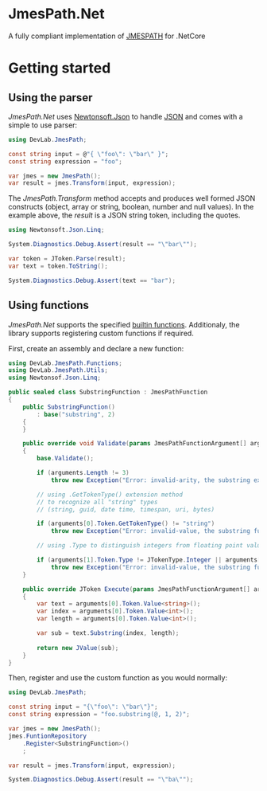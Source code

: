 # JmesPath.Net
A fully compliant implementation of [JMESPATH](http://jmespath.org/specification.html) for .NetCore

# Getting started

## Using the parser

*JmesPath.Net* uses [Newtonsoft.Json](http://www.newtonsoft.com/json) to handle [JSON](http://json.org/) and comes with a simple to use parser:

```c#
using DevLab.JmesPath;

const string input = @"{ \"foo\": \"bar\" }";
const string expression = "foo";

var jmes = new JmesPath();
var result = jmes.Transform(input, expression);
```

The *JmesPath.Transform* method accepts and produces well formed JSON constructs (object, array or string, boolean, number and null values). In the example above, the *result* is a JSON string token, including the quotes.

```c#
using Newtonsoft.Json.Linq;

System.Diagnostics.Debug.Assert(result == "\"bar\"");

var token = JToken.Parse(result);
var text = token.ToString();

System.Diagnostics.Debug.Assert(text == "bar");
```

## Using functions
*JmesPath.Net* supports the specified [builtin functions](http://jmespath.org/specification.html#built-in-functions). Additionaly, the library supports registering custom functions if required.

First, create an assembly and declare a new function:
```c#
using DevLab.JmesPath.Functions;
using DevLab.JmesPath.Utils;
using Newtonsof.Json.Linq;

public sealed class SubstringFunction : JmesPathFunction
{
    public SubstringFunction()
        : base("substring", 2)
    {
    }

    public override void Validate(params JmesPathFunctionArgument[] arguments)
    {
        base.Validate();

        if (arguments.Length != 3)
            throw new Exception("Error: invalid-arity, the substring expects three arguments");

        // using .GetTokenType() extension method
        // to recognize all "string" types
        // (string, guid, date time, timespan, uri, bytes)

        if (arguments[0].Token.GetTokenType() != "string")
            throw new Exception("Error: invalid-value, the substring function expects its first argument to be a string.");

        // using .Type to distinguish integers from floating point values

        if (arguments[1].Token.Type != JTokenType.Integer || arguments[2].Token.Type() != JTokenType.Integer)
            throw new Exception("Error: invalid-value, the substring function expects its second and third arguments to be integers.");
    }

    public override JToken Execute(params JmesPathFunctionArgument[] arguments)
    {
        var text = arguments[0].Token.Value<string>();
        var index = arguments[0].Token.Value<int>();
        var length = arguments[0].Token.Value<int>();

        var sub = text.Substring(index, length);
        
        return new JValue(sub);
    }
}
```
Then, register and use the custom function as you would normally:


```c#
using DevLab.JmesPath;

const string input = "{\"foo\": \"bar\"}";
const string expression = "foo.substring(@, 1, 2)";

var jmes = new JmesPath();
jmes.FuntionRepository
    .Register<SubstringFunction>()
    ;

var result = jmes.Transform(input, expression);

System.Diagnostics.Debug.Assert(result == "\"ba\"");
```